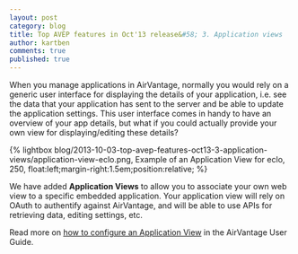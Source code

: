 ```yaml
---
layout: post
category: blog
title: Top AVEP features in Oct'13 release&#58; 3. Application views
author: kartben
comments: true
published: true
---
```


<p itemprop="description">
When you manage applications in AirVantage, normally you would rely on a generic user interface for displaying the details of your application, i.e. see the data that your application has sent to the server and be able to update the application settings. This user interface comes in handy to have an overview of your app details, but what if you could actually provide your own view for displaying/editing these details?
</p>

{% lightbox blog/2013-10-03-top-avep-features-oct13-3-application-views/application-view-eclo.png, Example of an Application View for eclo, 250, float:left;margin-right:1.5em;position:relative; %}

We have added **Application Views** to allow you to associate your own web view to a specific embedded application.
Your application view will rely on OAuth to authentify against AirVantage, and will be able to use APIs for retrieving data, editing settings, etc. 

Read more on [how to configure an Application View](https://doc.airvantage.net/display/PRODDOC/UI+changes+in+13.4#UIchangesin13.4-ApplicationViews.1) in the AirVantage User Guide.

<br/><br/>